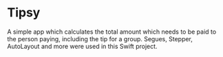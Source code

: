 # Tipsy
A simple app which calculates the total amount which needs to be paid to the person paying, including the tip for a group.
Segues, Stepper, AutoLayout and more were used in this Swift project.
